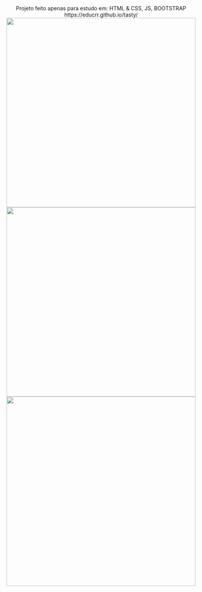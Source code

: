 <div align="center">Projeto feito apenas para estudo em:
HTML & CSS, JS, BOOTSTRAP
https://educrr.github.io/tasty/
</div>

<div align="center">
<img src="https://user-images.githubusercontent.com/87316285/141789729-22a646b8-b42a-40be-8c94-5afaf387485e.png" width="500px" />
</div>

<div align="center">
<img src="https://user-images.githubusercontent.com/87316285/141789845-0e1ce973-bd1c-487a-b4ff-4e4401504ebe.png" width="500px" />
</div>

<div align="center">
<img src="https://user-images.githubusercontent.com/87316285/141789911-0bf3cbe3-7e75-4893-a457-14aa11ac4041.png" width="500px" />
</div>
